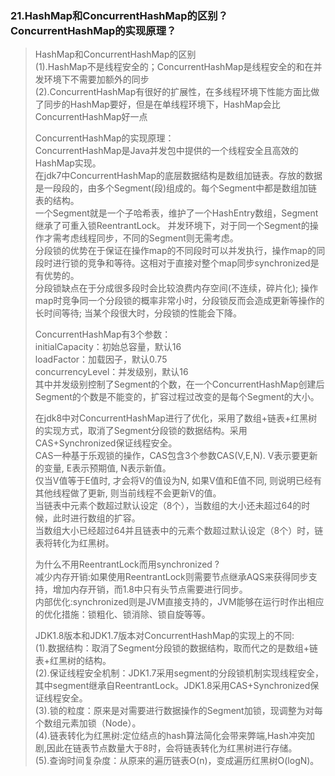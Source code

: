 ### 21.HashMap和ConcurrentHashMap的区别？ConcurrentHashMap的实现原理？
> HashMap和ConcurrentHashMap的区别                          
  (1).HashMap不是线程安全的；ConcurrentHashMap是线程安全的和在并发环境下不需要加额外的同步                
  (2).ConcurrentHashMap有很好的扩展性，在多线程环境下性能方面比做了同步的HashMap要好，但是在单线程环境下，HashMap会比ConcurrentHashMap好一点                   
>
> ConcurrentHashMap的实现原理：               
> ConcurrentHashMap是Java并发包中提供的一个线程安全且高效的HashMap实现。             
  在jdk7中ConcurrentHashMap的底层数据结构是数组加链表。存放的数据是一段段的，由多个Segment(段)组成的。每个Segment中都是数组加链表的结构。                    
  一个Segment就是一个子哈希表，维护了一个HashEntry数组，Segment继承了可重入锁ReentrantLock。
>并发环境下，对于同一个Segment的操作才需考虑线程同步，不同的Segment则无需考虑。                         
  分段锁的优势在于保证在操作map的不同段时可以并发执行，操作map的同段时进行锁的竞争和等待。这相对于直接对整个map同步synchronized是有优势的。                       
  分段锁缺点在于分成很多段时会比较浪费内存空间(不连续，碎片化); 操作map时竞争同一个分段锁的概率非常小时，分段锁反而会造成更新等操作的长时间等待;
> 当某个段很大时，分段锁的性能会下降。
>                                                   
> ConcurrentHashMap有3个参数：                                     
  initialCapacity：初始总容量，默认16                
  loadFactor：加载因子，默认0.75                    
  concurrencyLevel：并发级别，默认16                    
  其中并发级别控制了Segment的个数，在一个ConcurrentHashMap创建后Segment的个数是不能变的，扩容过程过改变的是每个Segment的大小。                 
>
> 在jdk8中对ConcurrentHashMap进行了优化，采用了数组+链表+红黑树的实现方式，取消了Segment分段锁的数据结构。采用CAS+Synchronized保证线程安全。                  
  CAS一种基于乐观锁的操作，CAS包含3个参数CAS(V,E,N). V表示要更新的变量, E表示预期值, N表示新值。                  
  仅当V值等于E值时, 才会将V的值设为N, 如果V值和E值不同, 则说明已经有其他线程做了更新, 则当前线程不会更新V的值。                    
  当链表中元素个数超过默认设定（8个），当数组的大小还未超过64的时候，此时进行数组的扩容。                     
  当数组大小已经超过64并且链表中的元素个数超过默认设定（8个）时，链表将转化为红黑树。                   
>
> 为什么不用ReentrantLock而用synchronized ?                    
  减少内存开销:如果使用ReentrantLock则需要节点继承AQS来获得同步支持，增加内存开销，而1.8中只有头节点需要进行同步。                
  内部优化:synchronized则是JVM直接支持的，JVM能够在运行时作出相应的优化措施：锁粗化、锁消除、锁自旋等等。                 
>
> JDK1.8版本和JDK1.7版本对ConcurrentHashMap的实现上的不同:               
  (1).数据结构：取消了Segment分段锁的数据结构，取而代之的是数组+链表+红黑树的结构。           
  (2).保证线程安全机制：JDK1.7采用segment的分段锁机制实现线程安全，其中segment继承自ReentrantLock。JDK1.8采用CAS+Synchronized保证线程安全。                
  (3).锁的粒度：原来是对需要进行数据操作的Segment加锁，现调整为对每个数组元素加锁（Node）。              
  (4).链表转化为红黑树:定位结点的hash算法简化会带来弊端,Hash冲突加剧,因此在链表节点数量大于8时，会将链表转化为红黑树进行存储。                    
  (5).查询时间复杂度：从原来的遍历链表O(n)，变成遍历红黑树O(logN)。                  